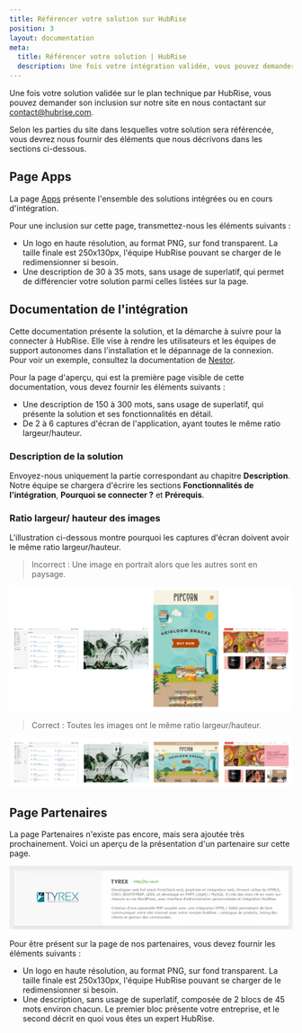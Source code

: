 ```yaml
---
title: Référencer votre solution sur HubRise
position: 3
layout: documentation
meta:
  title: Référencer votre solution | HubRise
  description: Une fois votre intégration validée, vous pouvez demander son référencement sur le site HubRise. Voici les éléments à fournir en fonction du type d'inclusion souhaité.
---
```


Une fois votre solution validée sur le plan technique par HubRise, vous pouvez demander son inclusion sur notre site en nous contactant sur [contact@hubrise.com](mailto:contact@hubrise.com).

Selon les parties du site dans lesquelles votre solution sera référencée, vous devrez nous fournir des éléments que nous décrivons dans les sections ci-dessous.

## Page Apps

La page [Apps](/apps) présente l'ensemble des solutions intégrées ou en cours d'intégration.

Pour une inclusion sur cette page, transmettez-nous les éléments suivants :

- Un logo en haute résolution, au format PNG, sur fond transparent. La taille finale est 250x130px, l'équipe HubRise pouvant se charger de le redimensionner si besoin.
- Une description de 30 à 35 mots, sans usage de superlatif, qui permet de différencier votre solution parmi celles listées sur la page.

## Documentation de l'intégration

Cette documentation présente la solution, et la démarche à suivre pour la connecter à HubRise. Elle vise à rendre les utilisateurs et les équipes de support autonomes dans l'installation et le dépannage de la connexion. Pour voir un exemple, consultez la documentation de [Nestor](/apps/nestor).

Pour la page d'aperçu, qui est la première page visible de cette documentation, vous devez fournir les éléments suivants :

- Une description de 150 à 300 mots, sans usage de superlatif, qui présente la solution et ses fonctionnalités en détail.
- De 2 à 6 captures d'écran de l'application, ayant toutes le même ratio largeur/hauteur.

### Description de la solution

Envoyez-nous uniquement la partie correspondant au chapitre **Description**. Notre équipe se chargera d'écrire les sections **Fonctionnalités de l'intégration**, **Pourquoi se connecter ?** et **Prérequis**.

### Ratio largeur/ hauteur des images

L'illustration ci-dessous montre pourquoi les captures d'écran doivent avoir le même ratio largeur/hauteur.

> Incorrect : Une image en portrait alors que les autres sont en paysage.

![Présentation incorrecte des images](../images/009-incorrect-images.png)

> Correct : Toutes les images ont le même ratio largeur/hauteur.

![Présentation correcte des images](../images/010-correct-images.png)

## Page Partenaires

La page Partenaires n'existe pas encore, mais sera ajoutée très prochainement. Voici un aperçu de la présentation d'un partenaire sur cette page.

![Exemple de description d'un partenaire](../images/008-fr-partenaire-exemple-description.png)

Pour être présent sur la page de nos partenaires, vous devez fournir les éléments suivants :

- Un logo en haute résolution, au format PNG, sur fond transparent. La taille finale est 250x130px, l'équipe HubRise pouvant se charger de le redimensionner si besoin.
- Une description, sans usage de superlatif, composée de 2 blocs de 45 mots environ chacun. Le premier bloc présente votre entreprise, et le second décrit en quoi vous êtes un expert HubRise.
